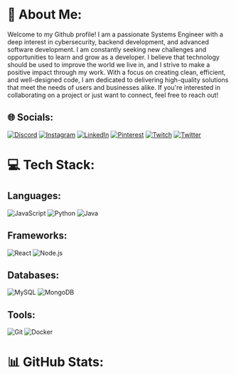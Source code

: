 # 💫 About Me:
Welcome to my Github profile! I am a passionate Systems Engineer with a deep interest in cybersecurity, backend development, and advanced software development. I am constantly seeking new challenges and opportunities to learn and grow as a developer. I believe that technology should be used to improve the world we live in, and I strive to make a positive impact through my work. With a focus on creating clean, efficient, and well-designed code, I am dedicated to delivering high-quality solutions that meet the needs of users and businesses alike. If you're interested in collaborating on a project or just want to connect, feel free to reach out!

## 🌐 Socials:
 [![Discord](https://img.shields.io/badge/Discord-%237289DA.svg?logo=discord&logoColor=white)](https://discord.gg/Juaesm#0069) [![Instagram](https://img.shields.io/badge/Instagram-%23E4405F.svg?logo=Instagram&logoColor=white)](https://instagram.com/Juaesm_17) [![LinkedIn](https://img.shields.io/badge/LinkedIn-%230077B5.svg?logo=linkedin&logoColor=white)](https://linkedin.com/in/juaesm) [![Pinterest](https://img.shields.io/badge/Pinterest-%23E60023.svg?logo=Pinterest&logoColor=white)](https://pinterest.com/jmuozdaz0077) [![Twitch](https://img.shields.io/badge/Twitch-%239146FF.svg?logo=Twitch&logoColor=white)](https://twitch.tv/Juaesm) [![Twitter](https://img.shields.io/badge/Twitter-%231DA1F2.svg?logo=Twitter&logoColor=white)](https://twitter.com/JuanEst31598136) 

# 💻 Tech Stack:

## Languages:
![JavaScript](https://img.shields.io/badge/-JavaScript-black?style=flat-square&logo=javascript)
![Python](https://img.shields.io/badge/-Python-black?style=flat-square&logo=python)
![Java](https://img.shields.io/badge/-Java-black?style=flat-square&logo=java)

## Frameworks:
![React](https://img.shields.io/badge/-React-black?style=flat-square&logo=react)
![Node.js](https://img.shields.io/badge/-Node.js-black?style=flat-square&logo=node.js)

## Databases:
![MySQL](https://img.shields.io/badge/-MySQL-black?style=flat-square&logo=mysql)
![MongoDB](https://img.shields.io/badge/-MongoDB-black?style=flat-square&logo=mongodb)

## Tools:
![Git](https://img.shields.io/badge/-Git-black?style=flat-square&logo=git)
![Docker](https://img.shields.io/badge/-Docker-black?style=flat-square&logo=docker)


# 📊 GitHub Stats:
<!-- Aquí puedes actualizar tus estadísticas de GitHub para incluir tus contribuciones privadas. -->
